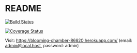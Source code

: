 # README

[![Build Status](https://img.shields.io/endpoint.svg?url=https%3A%2F%2Factions-badge.atrox.dev%2Fproun95%2Ftask-manager%2Fbadge%3Fref%3Ddevelop&style=flat)](https://actions-badge.atrox.dev/proun95/task-manager/goto?ref=develop)

[![Coverage Status](https://coveralls.io/repos/github/proun95/task-manager/badge.svg?branch=develop)](https://coveralls.io/github/proun95/task-manager?branch=develop)

Visit: https://blooming-chamber-86620.herokuapp.com/ (email: admin@local.host, password: admin)
